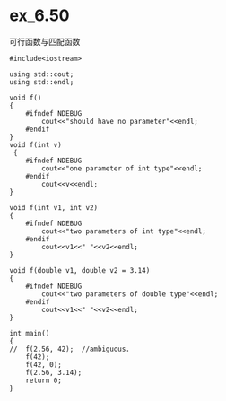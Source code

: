# ex_6.50
可行函数与匹配函数

    #include<iostream>

    using std::cout;
    using std::endl;

    void f()
    {
	    #ifndef NDEBUG
		    cout<<"should have no parameter"<<endl;
	    #endif
    }
    void f(int v)
     {
	    #ifndef NDEBUG
		    cout<<"one parameter of int type"<<endl;
	    #endif
		    cout<<v<<endl;
    }

    void f(int v1, int v2)
    {
	    #ifndef NDEBUG
		    cout<<"two parameters of int type"<<endl;
	    #endif
		    cout<<v1<<" "<<v2<<endl;
    }

    void f(double v1, double v2 = 3.14)
    {
	    #ifndef NDEBUG
		    cout<<"two parameters of double type"<<endl;
	    #endif
		    cout<<v1<<" "<<v2<<endl;
    }

    int main()
    {
    //	f(2.56, 42);  //ambiguous.
	    f(42);
	    f(42, 0);
	    f(2.56, 3.14);
	    return 0;
    }
